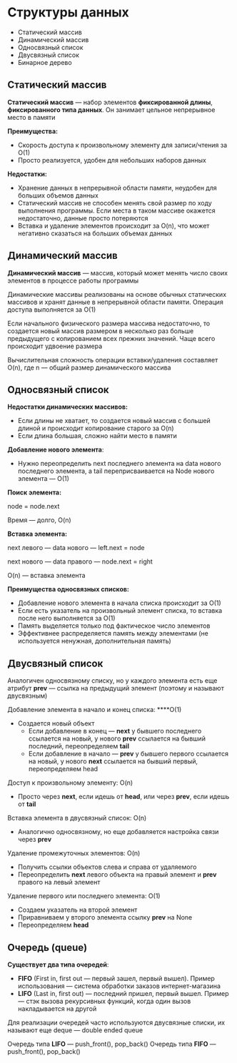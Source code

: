 # Структуры данных

- Статический массив
- Динамический массив
- Односвязный список
- Двусвязный список
- Бинарное дерево



## Статический массив

**Статический массив** — набор элементов **фиксированной длины**, **фиксированного типа данных**. Он занимает цельное непрерывное место в памяти

**Преимущества:**

- Скорость доступа к произвольному элементу для записи/чтения за O(1)
- Просто реализуется, удобен для небольших наборов данных

**Недостатки:**

- Хранение данных в непрерывной области памяти, неудобен для больших объемов данных
- Статический массив не способен менять свой размер по ходу выполнения программы. Если места в таком массиве окажется недостаточно, данные просто потеряются
- Вставка и удаление элементов происходит за O(n), что может негативно сказаться на больших объемах данных


## Динамический массив

**Динамический массив** — массив, который может менять число своих элементов в процессе работы программы

Динамические массивы реализованы на основе обычных статических массивов и хранят данные в непрерывной области памяти. Операция доступа выполняется за O(1)

Если начального физического размера массива недостаточно, то создается новый массив размером в несколько раз больше предыдущего с копированием всех прежних значений. Чаще всего происходит удвоение размера

Вычислительная сложность операции вставки/удаления составляет O(n), где n — общий размер динамического массива

## Односвязный список

**Недостатки динамических массивов:**

- Если длины не хватает, то создается новый массив с большей длиной и происходит копирование старого за O(n)
- Если длина большая, сложно найти место в памяти

**Добавление нового элемента**:

- Нужно переопределить next последнего элемента на data нового последнего элемента, а tail переприсваивается на Node 
нового элемента — O(1)

**Поиск элемента:**

node = node.next

Время — долго, O(n)

**Вставка элемента:**

next левого — data нового — left.next = node

next нового — data правого — node.next = right

O(n) — вставка элемента

**Преимущества односвязных списков:**

- Добавление нового элемента в начала списка происходит за O(1)
- Если есть указатель на произвольный элемент списка, то вставка после него выполняется за O(1)
- Память выделяется только под фактическое число элементов
- Эффективнее распределяется память между элементами (не используется ненужная, дополнительная память)

## Двусвязный список

Аналогичен односвязному списку, но у каждого элемента есть еще атрибут **prev** — ссылка на предыдущий элемент (поэтому и называют двусвязным)

Добавление элемента в начало и конец списка: ****O(1)

- Создается новый объект
    - Если добавление в конец — **next** у бывшего последнего ссылается на новый, у нового **prev** ссылается на бывший последний, переопределяем **tail**
    - Если добавление в начало — **prev** у бывшего первого ссылается на новый, у нового **next** ссылается на бывший первый, переопределяем head

Доступ к произвольному элементу: O(n)

- Просто через **next**, если идешь от **head**, или через **prev**, если идешь от **tail**

Вставка элемента в двусвязный список: O(n)

- Аналогично односвязному, но еще добавляется настройка связи через **prev**

Удаление промежуточных элементов: O(n)

- Получить ссылки объектов слева и справа от удаляемого
- Переопределить **next** левого объекта на правый элемент и **prev** правого на левый элемент

Удаление первого или последнего элемента: O(1)

- Создаем указатель на второй элемент
- Приравниваем у второго элемента ссылку **prev** на None
- Переопределяем **head**

## Очередь (queue)

**Существует два типа очередей**:

- **FIFO** (First in, first out — первый зашел, первый вышел). Пример использования — система обработки заказов 
интернет-магазина 
- **LIFO** (Last in, first out) — последний пришел, первый вышел. Пример — стэк вызова рекурсивных функций, когда один 
вызов накладывается на другой

Для реализации очередей часто используются двусвязные списки, их называют еще deque — double ended queue

Очередь типа **LIFO** — push_front(), pop_back()
Очередь типа **FIFO** — push_front(), pop_back()

